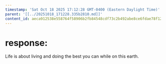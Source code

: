 ```yaml
---
timestamp: 'Sat Oct 18 2025 17:12:28 GMT-0400 (Eastern Daylight Time)'
parent: '[[../20251018_171228.335b2810.md]]'
content_id: aeca912538e558764f58906b2fb84548cdf73c2b492abe8ce6fdae78f12fcbe1
---
```


# response:

Life is about living and doing the best you can while on this earth.
